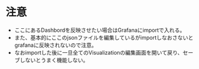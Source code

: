 # 注意

- ここにあるDashbordを反映させたい場合はGrafanaにimportで入れる。
- また、基本的にここのjsonファイルを編集しているがimportしなおさないとgrafanaに反映されないので注意。
- なおimportした後に一旦全てのVisualizationの編集画面を開いて戻り、セーブしないとうまく機能しない。